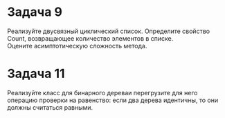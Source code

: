 # Задача 9 #

Реализуйте  двусвязный  циклический  список. 
Определите свойство Count,  возвращающее  количество  элементов  в  списке.  
Оцените асимптотическую сложность метода.

# Задача 11 #

Реализуйте класс для бинарного дереваи перегрузите для него 
операцию проверки на равенство: если два дерева идентичны, то они должны считаться равными.
